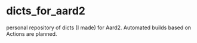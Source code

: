 # dicts_for_aard2
personal repository of dicts (I made) for Aard2. Automated builds based on Actions are planned.
